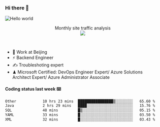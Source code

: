### Hi there 👋

<img src="https://raw.githubusercontent.com/sagar-viradiya/sagar-viradiya/master/resources/banner.png" alt="Hello world">
<p align="center"> 
 Monthly site traffic analysis <br/>
  <img src="https://profile-counter.glitch.me/youszoe/count.svg" />
</p>
<br/>

- 🍻 Work at Beijing 
- ⚡ Backend Engineer
- ✍️ Troubleshoting expert
- ♟  Microsoft Certified: DevOps Engineer Expert/ Azure Solutions Architect Expert/ Azure Administrator Associate

#### Coding status last week ⌨️

<!--START_SECTION:waka-->

```txt
Other            10 hrs 23 mins  ████████████████▒░░░░░░░░   65.60 %
Java             2 hrs 29 mins   ████░░░░░░░░░░░░░░░░░░░░░   15.76 %
SQL              48 mins         █▒░░░░░░░░░░░░░░░░░░░░░░░   05.15 %
YAML             33 mins         █░░░░░░░░░░░░░░░░░░░░░░░░   03.50 %
XML              32 mins         █░░░░░░░░░░░░░░░░░░░░░░░░   03.43 %
```

<!--END_SECTION:waka-->

<br/>
<center><img src="http://ghchart.rshah.org/409ba5/yousazoe" alt="" /></center>


